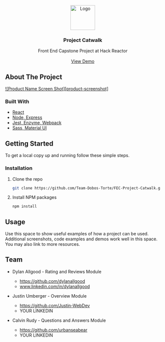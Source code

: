 <!-- PROJECT LOGO -->
<br />
<p align="center">
  <a href="https://github.com/Team-Dobos-Torte/FEC-Project-Catwalk">
    <img src="images/logo.png" alt="Logo" width="80" height="80">
  </a>

  <h3 align="center">Project Catwalk</h3>

  <p align="center">
    Front End Capstone Project at Hack Reactor
    <br />
    <br />
    <a href="https://github.com/github_username/repo_name">View Demo</a>
  </p>
</p>




<!-- ABOUT THE PROJECT -->
## About The Project

[![Product Name Screen Shot][product-screenshot]](https://example.com)



### Built With

* [React]()
* [Node, Express]()
* [Jest, Enzyme, Webpack]()
* [Sass, Material UI]()



<!-- GETTING STARTED -->
## Getting Started

To get a local copy up and running follow these simple steps.


### Installation

1. Clone the repo
   ```sh
   git clone https://github.com/Team-Dobos-Torte/FEC-Project-Catwalk.git
   ```
2. Install NPM packages
   ```sh
   npm install
   ```



<!-- USAGE EXAMPLES -->
## Usage

Use this space to show useful examples of how a project can be used. Additional screenshots, code examples and demos work well in this space. You may also link to more resources.




<!-- TEAM -->
## Team

* Dylan Allgood - Rating and Reviews Module
  * https://github.com/dylanallgood
  * www.linkedin.com/in/dylanallgood
  
* Justin Umberger - Overview Module
  * https://github.com/Justin-WebDev
  * YOUR LINKEDIN
  
* Calvin Rudy - Questions and Answers Module
  * https://github.com/urbanseabear
  * YOUR LINKEDIN
